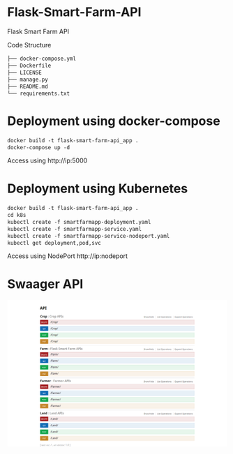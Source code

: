# Flask-Smart-Farm-API
Flask Smart Farm API

Code Structure
```
├── docker-compose.yml
├── Dockerfile
├── LICENSE
├── manage.py
├── README.md
└── requirements.txt
```

# Deployment using docker-compose
```
docker build -t flask-smart-farm-api_app .
docker-compose up -d
```
Access using http://ip:5000

# Deployment using Kubernetes
```
docker build -t flask-smart-farm-api_app .
cd k8s
kubectl create -f smartfarmapp-deployment.yaml
kubectl create -f smartfarmapp-service.yaml
kubectl create -f smartfarmapp-service-nodeport.yaml
kubectl get deployment,pod,svc
```
Access using NodePort http://ip:nodeport

# Swaager API
![](/docs/img/screenshot.png)